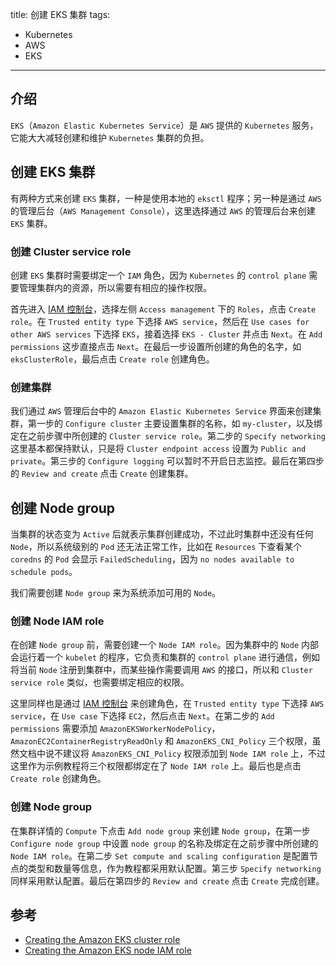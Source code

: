 title: 创建 EKS 集群
tags:
- Kubernetes
- AWS
- EKS
---

## 介绍
`EKS`（`Amazon Elastic Kubernetes Service`）是 `AWS` 提供的 `Kubernetes` 服务，它能大大减轻创建和维护 `Kubernetes` 集群的负担。

## 创建 EKS 集群
有两种方式来创建 `EKS` 集群，一种是使用本地的 `eksctl` 程序；另一种是通过 `AWS` 的管理后台（`AWS Management Console`），这里选择通过 `AWS` 的管理后台来创建 `EKS` 集群。

### 创建 Cluster service role
创建 `EKS` 集群时需要绑定一个 `IAM` 角色，因为 `Kubernetes` 的 `control plane` 需要管理集群内的资源，所以需要有相应的操作权限。

首先进入 [IAM 控制台](https://console.aws.amazon.com/iam/)，选择左侧 `Access management` 下的 `Roles`，点击 `Create role`。在 `Trusted entity type` 下选择 `AWS service`，然后在 `Use cases for other AWS services` 下选择 `EKS`，接着选择 `EKS - Cluster` 并点击 `Next`。在 `Add permissions` 这步直接点击 `Next`。在最后一步设置所创建的角色的名字，如 `eksClusterRole`，最后点击 `Create role` 创建角色。

### 创建集群
我们通过 `AWS` 管理后台中的 `Amazon Elastic Kubernetes Service` 界面来创建集群，第一步的 `Configure cluster` 主要设置集群的名称，如 `my-cluster`，以及绑定在之前步骤中所创建的 `Cluster service role`。第二步的 `Specify networking` 这里基本都保持默认，只是将 `Cluster endpoint access` 设置为 `Public and private`。第三步的 `Configure logging` 可以暂时不开启日志监控。最后在第四步的 `Review and create` 点击 `Create` 创建集群。

## 创建 Node group
当集群的状态变为 `Active` 后就表示集群创建成功，不过此时集群中还没有任何 `Node`，所以系统级别的 `Pod` 还无法正常工作，比如在 `Resources` 下查看某个 `coredns` 的 `Pod` 会显示 `FailedScheduling`，因为 `no nodes available to schedule pods`。

我们需要创建 `Node group` 来为系统添加可用的 `Node`。

### 创建 Node IAM role
在创建 `Node group` 前，需要创建一个 `Node IAM role`。因为集群中的 `Node` 内部会运行着一个 `kubelet` 的程序，它负责和集群的 `control plane` 进行通信，例如将当前 `Node` 注册到集群中，而某些操作需要调用 `AWS` 的接口，所以和 `Cluster service role` 类似，也需要绑定相应的权限。

这里同样也是通过 [IAM 控制台](https://console.aws.amazon.com/iam/) 来创建角色，在 `Trusted entity type` 下选择 `AWS service`，在 `Use case` 下选择 `EC2`，然后点击 `Next`。在第二步的 `Add permissions` 需要添加 `AmazonEKSWorkerNodePolicy`，`AmazonEC2ContainerRegistryReadOnly` 和 `AmazonEKS_CNI_Policy` 三个权限，虽然文档中说不建议将 `AmazonEKS_CNI_Policy` 权限添加到 `Node IAM role` 上，不过这里作为示例教程将三个权限都绑定在了 `Node IAM role` 上。最后也是点击 `Create role` 创建角色。

### 创建 Node group
在集群详情的 `Compute` 下点击 `Add node group` 来创建 `Node group`，在第一步 `Configure node group` 中设置 `node group` 的名称及绑定在之前步骤中所创建的 `Node IAM role`。在第二步 `Set compute and scaling configuration` 是配置节点的类型和数量等信息，作为教程都采用默认配置。第三步 `Specify networking` 同样采用默认配置。最后在第四步的 `Review and create` 点击 `Create` 完成创建。

## 参考
* [Creating the Amazon EKS cluster role](https://docs.aws.amazon.com/eks/latest/userguide/service_IAM_role.html#create-service-role)
* [Creating the Amazon EKS node IAM role](https://docs.aws.amazon.com/eks/latest/userguide/create-node-role.html#create-worker-node-role)